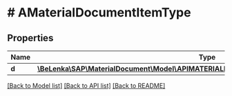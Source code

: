 # # AMaterialDocumentItemType

## Properties

Name | Type | Description | Notes
------------ | ------------- | ------------- | -------------
**d** | [**\BeLenka\SAP\MaterialDocument\Model\APIMATERIALDOCUMENTSRVAMaterialDocumentItemType**](APIMATERIALDOCUMENTSRVAMaterialDocumentItemType.md) |  | [optional]

[[Back to Model list]](../../README.md#models) [[Back to API list]](../../README.md#endpoints) [[Back to README]](../../README.md)
